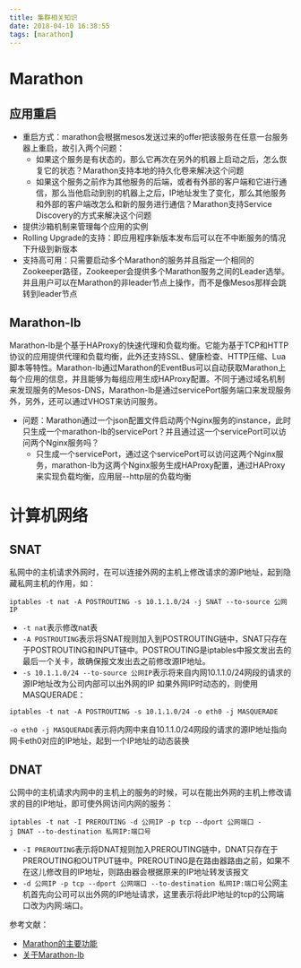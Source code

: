 ```yaml
---
title: 集群相关知识
date: 2018-04-10 16:38:55
tags: [marathon]
---
```


# Marathon
## 应用重启
- 重启方式：marathon会根据mesos发送过来的offer把该服务在任意一台服务器上重启，故引入两个问题：
  - 如果这个服务是有状态的，那么它再次在另外的机器上启动之后，怎么恢复它的状态？Marathon支持本地的持久化卷来解决这个问题
  - 如果这个服务之前作为其他服务的后端，或者有外部的客户端和它进行通信，那么当他启动到别的机器上之后，IP地址发生了变化，那么其他服务和外部的客户端改怎么和新的服务进行通信？Marathon支持Service Discovery的方式来解决这个问题
- 提供沙箱机制来管理每个应用的实例
- Rolling Upgrade的支持：即应用程序新版本发布后可以在不中断服务的情况下升级到新版本
- 支持高可用：只需要启动多个Marathon的服务并且指定一个相同的Zookeeper路径，Zookeeper会提供多个Marathon服务之间的Leader选举。并且用户可以在Marathon的非leader节点上操作，而不是像Mesos那样会跳转到leader节点

## Marathon-lb
Marathon-lb是个基于HAProxy的快速代理和负载均衡。它能为基于TCP和HTTP协议的应用提供代理和负载均衡，此外还支持SSL、健康检查、HTTP压缩、Lua脚本等特性。Marathon-lb通过Marathon的EventBus可以自动获取Marathon上每个应用的信息，并且能够为每组应用生成HAProxy配置。不同于通过域名机制来发现服务的Mesos-DNS，Marathon-lb是通过servicePort服务端口来发现服务外，另外，还可以通过VHOST来访问服务。
- 问题：Marathon通过一个json配置文件启动两个Nginx服务的instance，此时只生成一个marathon-lb的servicePort？并且通过这一个servicePort可以访问两个Nginx服务吗？
  - 只生成一个servicePort，通过这个servicePort可以访问这两个Nginx服务，marathon-lb为这两个Nginx服务生成HAProxy配置，通过HAProxy来实现负载均衡，应用层--http层的负载均衡

<!--more-->

# 计算机网络
## SNAT
私网中的主机请求外网时，在可以连接外网的主机上修改请求的源IP地址，起到隐藏私网主机的作用，如：
```
iptables -t nat -A POSTROUTING -s 10.1.1.0/24 -j SNAT --to-source 公网IP
```
- `-t nat`表示修改nat表
- `-A POSTROUTING`表示将SNAT规则加入到POSTROUTING链中，SNAT只存在于POSTROUTING和INPUT链中。POSTROUTING是iptables中报文发出去的最后一个关卡，故确保报文发出去之前修改源IP地址。
- `-s 10.1.1.0/24 --to-source 公网IP`表示将来自内网10.1.1.0/24网段的请求的源IP地址改为公司内部可以出外网的IP
如果外网IP时动态的，则使用MASQUERADE：
```
iptables -t nat -A POSTROUTING -s 10.1.1.0/24 -o eth0 -j MASQUERADE
```
`-o eth0 -j MASQUERADE`表示将内网中来自10.1.1.0/24网段的请求的源IP地址指向网卡eth0对应的IP地址，起到一个IP地址的动态装换

## DNAT
公网中的主机请求内网中的主机上的服务的时候，可以在能出外网的主机上修改请求的目的IP地址，即可使外网访问内网的服务：
```
iptables -t nat -I PREROUTING -d 公网IP -p tcp --dport 公网端口 -j DNAT --to-destination 私网IP:端口号
```
- `-I PREROUTING`表示将DNAT规则加入PREROUTING链中，DNAT只存在于PREROUTING和OUTPUT链中。PREROUTING是在路由器路由之前，如果不在这儿修改目的IP地址，则路由器会根据原来的IP地址转发该报文
- `-d 公网IP -p tcp --dport 公网端口 --to-destination 私网IP:端口号`公网主机首先向公司可以出外网的IP地址请求，这里表示将此IP地址的tcp的公网端口改为内网:端口。



参考文献：
- [Marathon的主要功能](http://geek.csdn.net/news/detail/89370)
- [关于Marathon-lb](https://blog.csdn.net/felix_yujing/article/details/52081524)